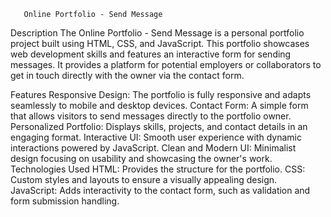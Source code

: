        Online Portfolio - Send Message
Description
The Online Portfolio - Send Message is a personal portfolio project built using HTML, CSS, and JavaScript. This portfolio showcases web development skills and features an interactive form for sending messages. It provides a platform for potential employers or collaborators to get in touch directly with the owner via the contact form.

Features
Responsive Design: The portfolio is fully responsive and adapts seamlessly to mobile and desktop devices.
Contact Form: A simple form that allows visitors to send messages directly to the portfolio owner.
Personalized Portfolio: Displays skills, projects, and contact details in an engaging format.
Interactive UI: Smooth user experience with dynamic interactions powered by JavaScript.
Clean and Modern UI: Minimalist design focusing on usability and showcasing the owner's work.
Technologies Used
HTML: Provides the structure for the portfolio.
CSS: Custom styles and layouts to ensure a visually appealing design.
JavaScript: Adds interactivity to the contact form, such as validation and form submission handling.
